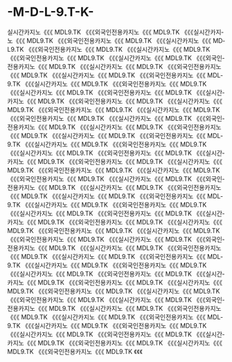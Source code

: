 -M-D-L-9.T-K-
=============

실­시­간­카­지­노《《《 M­D­L­9.T­K  《《《외­국­인­전­용­카­지­노《《《  M­D­L­9.T­K 《《《실­시­간­카­지­노《《《 M­D­L­9.T­K  《《《외­국­인­전­용­카­지­노《《《  M­D­L­9.T­K   《《《실­시­간­카­지­노《《《 M­D­L­9.T­K  《《《외­국­인­전­용­카­지­노《《《  M­D­L­9.T­K   《《《실­시­간­카­지­노《《《 M­D­L­9.T­K  《《《외­국­인­전­용­카­지­노《《《  M­D­L­9.T­K   《《《실­시­간­카­지­노《《《 M­D­L­9.T­K  《《《외­국­인­전­용­카­지­노《《《  M­D­L­9.T­K   《《《실­시­간­카­지­노《《《 M­D­L­9.T­K  《《《외­국­인­전­용­카­지­노《《《  M­D­L­9.T­K   《《《실­시­간­카­지­노《《《 M­D­L­9.T­K  《《《외­국­인­전­용­카­지­노《《《  M­D­L­9.T­K   《《《실­시­간­카­지­노《《《 M­D­L­9.T­K  《《《외­국­인­전­용­카­지­노《《《  M­D­L­9.T­K   《《《실­시­간­카­지­노《《《 M­D­L­9.T­K  《《《외­국­인­전­용­카­지­노《《《  M­D­L­9.T­K   《《《실­시­간­카­지­노《《《 M­D­L­9.T­K  《《《외­국­인­전­용­카­지­노《《《  M­D­L­9.T­K   《《《실­시­간­카­지­노《《《 M­D­L­9.T­K  《《《외­국­인­전­용­카­지­노《《《  M­D­L­9.T­K   《《《실­시­간­카­지­노《《《 M­D­L­9.T­K  《《《외­국­인­전­용­카­지­노《《《  M­D­L­9.T­K   《《《실­시­간­카­지­노《《《 M­D­L­9.T­K  《《《외­국­인­전­용­카­지­노《《《  M­D­L­9.T­K   《《《실­시­간­카­지­노《《《 M­D­L­9.T­K  《《《외­국­인­전­용­카­지­노《《《  M­D­L­9.T­K   《《《실­시­간­카­지­노《《《 M­D­L­9.T­K  《《《외­국­인­전­용­카­지­노《《《  M­D­L­9.T­K   《《《실­시­간­카­지­노《《《 M­D­L­9.T­K  《《《외­국­인­전­용­카­지­노《《《  M­D­L­9.T­K   《《《실­시­간­카­지­노《《《 M­D­L­9.T­K  《《《외­국­인­전­용­카­지­노《《《  M­D­L­9.T­K   《《《실­시­간­카­지­노《《《 M­D­L­9.T­K  《《《외­국­인­전­용­카­지­노《《《  M­D­L­9.T­K   《《《실­시­간­카­지­노《《《 M­D­L­9.T­K  《《《외­국­인­전­용­카­지­노《《《  M­D­L­9.T­K   《《《실­시­간­카­지­노《《《 M­D­L­9.T­K  《《《외­국­인­전­용­카­지­노《《《  M­D­L­9.T­K   《《《실­시­간­카­지­노《《《 M­D­L­9.T­K  《《《외­국­인­전­용­카­지­노《《《  M­D­L­9.T­K   《《《실­시­간­카­지­노《《《 M­D­L­9.T­K  《《《외­국­인­전­용­카­지­노《《《  M­D­L­9.T­K   《《《실­시­간­카­지­노《《《 M­D­L­9.T­K  《《《외­국­인­전­용­카­지­노《《《  M­D­L­9.T­K   《《《실­시­간­카­지­노《《《 M­D­L­9.T­K  《《《외­국­인­전­용­카­지­노《《《  M­D­L­9.T­K   《《《실­시­간­카­지­노《《《 M­D­L­9.T­K  《《《외­국­인­전­용­카­지­노《《《  M­D­L­9.T­K   《《《실­시­간­카­지­노《《《 M­D­L­9.T­K  《《《외­국­인­전­용­카­지­노《《《  M­D­L­9.T­K   《《《실­시­간­카­지­노《《《 M­D­L­9.T­K  《《《외­국­인­전­용­카­지­노《《《  M­D­L­9.T­K   《《《실­시­간­카­지­노《《《 M­D­L­9.T­K  《《《외­국­인­전­용­카­지­노《《《  M­D­L­9.T­K   《《《실­시­간­카­지­노《《《 M­D­L­9.T­K  《《《외­국­인­전­용­카­지­노《《《  M­D­L­9.T­K   《《《실­시­간­카­지­노《《《 M­D­L­9.T­K  《《《외­국­인­전­용­카­지­노《《《  M­D­L­9.T­K   《《《실­시­간­카­지­노《《《 M­D­L­9.T­K  《《《외­국­인­전­용­카­지­노《《《  M­D­L­9.T­K   《《《실­시­간­카­지­노《《《 M­D­L­9.T­K  《《《외­국­인­전­용­카­지­노《《《  M­D­L­9.T­K   《《《실­시­간­카­지­노《《《 M­D­L­9.T­K  《《《외­국­인­전­용­카­지­노《《《  M­D­L­9.T­K   《《《실­시­간­카­지­노《《《 M­D­L­9.T­K  《《《외­국­인­전­용­카­지­노《《《  M­D­L­9.T­K   《《《실­시­간­카­지­노《《《 M­D­L­9.T­K  《《《외­국­인­전­용­카­지­노《《《  M­D­L­9.T­K   《《《실­시­간­카­지­노《《《 M­D­L­9.T­K  《《《외­국­인­전­용­카­지­노《《《  M­D­L­9.T­K   《《《실­시­간­카­지­노《《《 M­D­L­9.T­K  《《《외­국­인­전­용­카­지­노《《《  M­D­L­9.T­K   《《《실­시­간­카­지­노《《《 M­D­L­9.T­K  《《《외­국­인­전­용­카­지­노《《《  M­D­L­9.T­K   《《《실­시­간­카­지­노《《《 M­D­L­9.T­K  《《《외­국­인­전­용­카­지­노《《《  M­D­L­9.T­K   《《《실­시­간­카­지­노《《《 M­D­L­9.T­K  《《《외­국­인­전­용­카­지­노《《《  M­D­L­9.T­K   《《《실­시­간­카­지­노《《《 M­D­L­9.T­K  《《《외­국­인­전­용­카­지­노《《《  M­D­L­9.T­K   《《《실­시­간­카­지­노《《《 M­D­L­9.T­K  《《《외­국­인­전­용­카­지­노《《《  M­D­L­9.T­K   《《《실­시­간­카­지­노《《《 M­D­L­9.T­K  《《《외­국­인­전­용­카­지­노《《《  M­D­L­9.T­K   《《《
